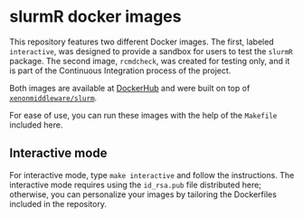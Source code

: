 # slurmR docker images

This repository features two different Docker images. The first, labeled
`interactive`, was designed to provide a sandbox for users to test the
`slurmR` package. The second image, `rcmdcheck`, was created for testing
only, and it is part of the Continuous Integration process of the project.

Both images are available at [DockerHub](https://hub.docker.com/r/uscbiostats/slurmr)
and were built on top of
[`xenonmiddleware/slurm`](https://hub.docker.com/r/xenonmiddleware/slurm).

For ease of use, you can run these images with the help of the `Makefile`
included here.

## Interactive mode

For interactive mode, type `make interactive` and follow the instructions.
The interactive mode requires using the `id_rsa.pub` file distributed here;
otherwise, you can personalize your images by tailoring the Dockerfiles included in the repository.
